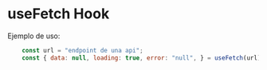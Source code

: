 # useFetch Hook

Ejemplo de uso:

```javascript
    const url = "endpoint de una api";
    const { data: null, loading: true, error: "null", } = useFetch(url);
```
